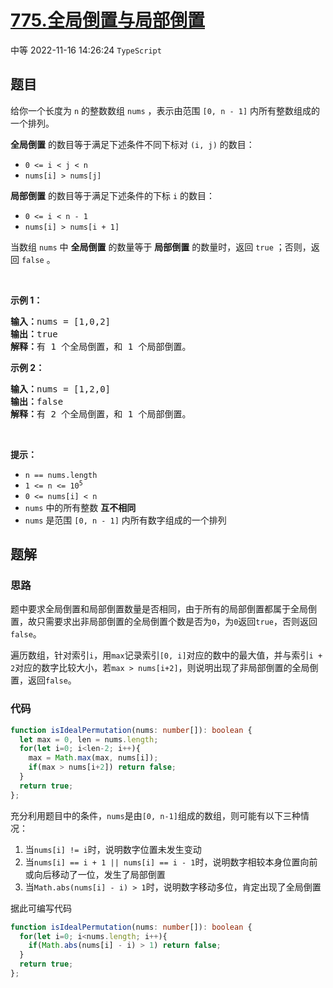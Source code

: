 # [775.全局倒置与局部倒置](https://leetcode.cn/problems/global-and-local-inversions)
<span class="diff diff-medium">中等</span>
2022-11-16 14:26:24 `TypeScript`
## 题目
<p>给你一个长度为 <code>n</code> 的整数数组 <code>nums</code> ，表示由范围 <code>[0, n - 1]</code> 内所有整数组成的一个排列。</p>

<p><strong>全局倒置</strong> 的数目等于满足下述条件不同下标对 <code>(i, j)</code> 的数目：</p>

<ul>
  <li><code>0 &lt;= i &lt; j &lt; n</code></li>
  <li><code>nums[i] &gt; nums[j]</code></li>
</ul>

<p><strong>局部倒置</strong> 的数目等于满足下述条件的下标 <code>i</code> 的数目：</p>

<ul>
  <li><code>0 &lt;= i &lt; n - 1</code></li>
  <li><code>nums[i] &gt; nums[i + 1]</code></li>
</ul>

<p>当数组 <code>nums</code> 中 <strong>全局倒置</strong> 的数量等于 <strong>局部倒置</strong> 的数量时，返回 <code>true</code> ；否则，返回 <code>false</code> 。</p>

<p>&nbsp;</p>

<p><strong>示例 1：</strong></p>

<pre>
<strong>输入：</strong>nums = [1,0,2]
<strong>输出：</strong>true
<strong>解释：</strong>有 1 个全局倒置，和 1 个局部倒置。
</pre>

<p><strong>示例 2：</strong></p>

<pre>
<strong>输入：</strong>nums = [1,2,0]
<strong>输出：</strong>false
<strong>解释：</strong>有 2 个全局倒置，和 1 个局部倒置。
</pre>
&nbsp;

<p><strong>提示：</strong></p>

<ul>
  <li><code>n == nums.length</code></li>
  <li><code>1 &lt;= n &lt;= 10<sup>5</sup></code></li>
  <li><code>0 &lt;= nums[i] &lt; n</code></li>
  <li><code>nums</code> 中的所有整数 <strong>互不相同</strong></li>
  <li><code>nums</code> 是范围 <code>[0, n - 1]</code> 内所有数字组成的一个排列</li>
</ul>


## 题解
### 思路
题中要求全局倒置和局部倒置数量是否相同，由于所有的局部倒置都属于全局倒置，故只需要求出非局部倒置的全局倒置个数是否为`0`，为`0`返回`true`，否则返回`false`。

遍历数组，针对索引`i`，用`max`记录索引`[0, i]`对应的数中的最大值，并与索引`i + 2`对应的数字比较大小，若`max > nums[i+2]`，则说明出现了非局部倒置的全局倒置，返回`false`。

### 代码
```typescript
function isIdealPermutation(nums: number[]): boolean {
  let max = 0, len = nums.length;
  for(let i=0; i<len-2; i++){
    max = Math.max(max, nums[i]);
    if(max > nums[i+2]) return false;
  }
  return true;
};
```

充分利用题目中的条件，`nums`是由`[0, n-1]`组成的数组，则可能有以下三种情况：
1. 当`nums[i] != i`时，说明数字位置未发生变动
2. 当`nums[i] == i + 1 || nums[i] == i - 1`时，说明数字相较本身位置向前或向后移动了一位，发生了局部倒置
3. 当`Math.abs(nums[i] - i) > 1`时，说明数字移动多位，肯定出现了全局倒置

据此可编写代码

```typescript
function isIdealPermutation(nums: number[]): boolean {
  for(let i=0; i<nums.length; i++){
    if(Math.abs(nums[i] - i) > 1) return false;
  }
  return true;
};
```

